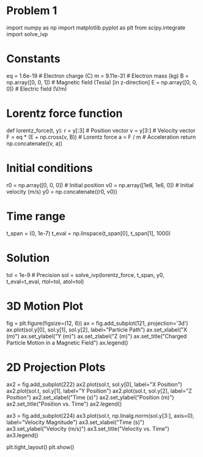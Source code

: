 # Problem 1
import numpy as np
import matplotlib.pyplot as plt
from scipy.integrate import solve_ivp

# Constants
eq = 1.6e-19  # Electron charge (C)
m = 9.11e-31  # Electron mass (kg)
B = np.array([0, 0, 1])  # Magnetic field (Tesla) [in z-direction]
E = np.array([0, 0, 0])  # Electric field (V/m)

# Lorentz force function
def lorentz_force(t, y):
    r = y[:3]  # Position vector
    v = y[3:]  # Velocity vector
    F = eq * (E + np.cross(v, B))  # Lorentz force
    a = F / m  # Acceleration
    return np.concatenate((v, a))

# Initial conditions
r0 = np.array([0, 0, 0])  # Initial position
v0 = np.array([1e6, 1e6, 0])  # Initial velocity (m/s)
y0 = np.concatenate((r0, v0))

# Time range
t_span = (0, 1e-7)
t_eval = np.linspace(t_span[0], t_span[1], 1000)

# Solution
tol = 1e-9  # Precision
sol = solve_ivp(lorentz_force, t_span, y0, t_eval=t_eval, rtol=tol, atol=tol)

# 3D Motion Plot
fig = plt.figure(figsize=(12, 6))
ax = fig.add_subplot(121, projection='3d')
ax.plot(sol.y[0], sol.y[1], sol.y[2], label="Particle Path")
ax.set_xlabel("X (m)")
ax.set_ylabel("Y (m)")
ax.set_zlabel("Z (m)")
ax.set_title("Charged Particle Motion in a Magnetic Field")
ax.legend()

# 2D Projection Plots
ax2 = fig.add_subplot(222)
ax2.plot(sol.t, sol.y[0], label="X Position")
ax2.plot(sol.t, sol.y[1], label="Y Position")
ax2.plot(sol.t, sol.y[2], label="Z Position")
ax2.set_xlabel("Time (s)")
ax2.set_ylabel("Position (m)")
ax2.set_title("Position vs. Time")
ax2.legend()

ax3 = fig.add_subplot(224)
ax3.plot(sol.t, np.linalg.norm(sol.y[3:], axis=0), label="Velocity Magnitude")
ax3.set_xlabel("Time (s)")
ax3.set_ylabel("Velocity (m/s)")
ax3.set_title("Velocity vs. Time")
ax3.legend()

plt.tight_layout()
plt.show()
